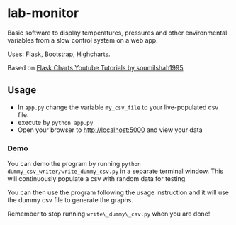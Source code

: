 # lab-monitor
Basic software to display temperatures, pressures and other environmental variables from a slow control system on a web app.  

Uses: Flask, Bootstrap, Highcharts.

Based on [Flask Charts Youtube Tutorials by soumilshah1995](https://github.com/soumilshah1995/Flask-Charts-Youtube-Tutorials-)

## Usage

- In `app.py` change the variable `my_csv_file` to your live-populated csv file. 
- execute by `python app.py` 
- Open your browser to [http://localhost:5000](http://localhost:5000) and view your data


### Demo

You can demo the program by running `python dummy_csv_writer/write_dummy_csv.py` in a separate terminal window. This will continuously populate a csv with random data for testing. 

You can then use the program following the usage instruction and it will use the dummy csv file to generate the graphs.

Remember to stop running `write\_dummy\_csv.py` when you are done!


